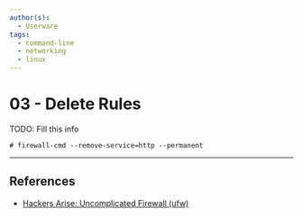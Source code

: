 ```yaml
---
author(s):
  - Userware
tags:
  - command-line
  - networking
  - linux
---
```

# 03 - Delete Rules

TODO: Fill this info

```
# firewall-cmd --remove-service=http --permanent
```


---
## References

- [Hackers Arise: Uncomplicated Firewall (ufw)](https://www.hackers-arise.com/post/linux-firewalls-uncomplicated-firewall-ufw)